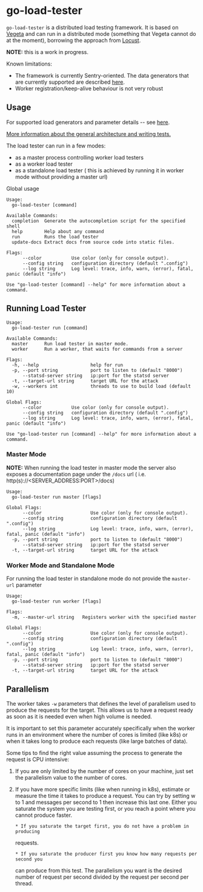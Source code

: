 # go-load-tester

`go-load-tester` is a distributed load testing framework. It is based on [Vegeta](https://github.com/tsenart/vegeta) and can run in a distributed mode (something that Vegeta cannot do at the moment), borrowing the approach from [Locust](https://github.com/locustio/locust/).

**NOTE:** this is a work in progress.

Known limitations:

- The framework is currently Sentry-oriented. The data generators that are currently supported are described [here](docs/TestFormat.md#tests).
- Worker registration/keep-alive behaviour is not very robust

## Usage

For supported load generators and parameter details -- see [here](docs/TestFormat.md).

[More information about the general architecture and writing tests.](docs/Writing-tests.md)

The load tester can run in a few modes:

- as a master process controlling worker load testers
- as a worker load tester
- as a standalone load tester ( this is achieved by running it in worker mode without providing a master url)

Global usage

```
Usage:
  go-load-tester [command]

Available Commands:
  completion  Generate the autocompletion script for the specified shell
  help        Help about any command
  run         Runs the load tester
  update-docs Extract docs from source code into static files.

Flags:
      --color           Use color (only for console output).
      --config string   configuration directory (default ".config")
      --log string      Log level: trace, info, warn, (error), fatal, panic (default "info")

Use "go-load-tester [command] --help" for more information about a command.

```

## Running Load Tester

```
Usage:
  go-load-tester run [command]

Available Commands:
  master      Run load tester in master mode.
  worker      Run a worker, that waits for commands from a server

Flags:
  -h, --help                   help for run
  -p, --port string            port to listen to (default "8000")
      --statsd-server string   ip:port for the statsd server
  -t, --target-url string      target URL for the attack
  -w, --workers int            threads to use to build load (default 10)

Global Flags:
      --color           Use color (only for console output).
      --config string   configuration directory (default ".config")
      --log string      Log level: trace, info, warn, (error), fatal, panic (default "info")

Use "go-load-tester run [command] --help" for more information about a command.
```

### Master Mode

**NOTE:** When running the load tester in master mode the server also exposes a documentation page under
the `/docs` url ( i.e. http(s)://<SERVER_ADDRESS:PORT>/docs)

```
Usage:
  go-load-tester run master [flags]

Global Flags:
      --color                  Use color (only for console output).
      --config string          configuration directory (default ".config")
      --log string             Log level: trace, info, warn, (error), fatal, panic (default "info")
  -p, --port string            port to listen to (default "8000")
      --statsd-server string   ip:port for the statsd server
  -t, --target-url string      target URL for the attack

```

### Worker Mode and Standalone Mode

For running the load tester in standalone mode do not provide the `master-url` parameter

```
Usage:
  go-load-tester run worker [flags]

Flags:
  -m, --master-url string   Registers worker with the specified master

Global Flags:
      --color                  Use color (only for console output).
      --config string          configuration directory (default ".config")
      --log string             Log level: trace, info, warn, (error), fatal, panic (default "info")
  -p, --port string            port to listen to (default "8000")
      --statsd-server string   ip:port for the statsd server
  -t, --target-url string      target URL for the attack

```

## Parallelism

The worker takes `-w` parameters that defines the level of parallelism used to
produce the requests for the target. This allows us to have a request ready as
soon as it is needed even when high volume is needed.

It is important to set this parameter accurately specifically when the worker
runs in an environment where the number of cores is limited (like k8s) or when
it takes long to produce each requests (like large batches of data).

Some tips to find the right value assuming the process to generate the request
is CPU intensive:

1.  If you are only limited by the number of cores on your machine, just set the
    parallelism value to the number of cores.

2.  If you have more specific limits (like when running in k8s), estimate or measure
    the time it takes to produce a request. You can try by setting w to 1 and
    messages per second to 1 then increase this last one.
    Either you saturate the system you are testing first, or you reach a point
    where you cannot produce faster.

        * If you saturate the target first, you do not have a problem in producing

    requests.

        * If you saturate the producer first you know how many requests per second you

    can produce from this test. The parallelism you want is the desired number
    of request per second divided by the request per second per thread.
